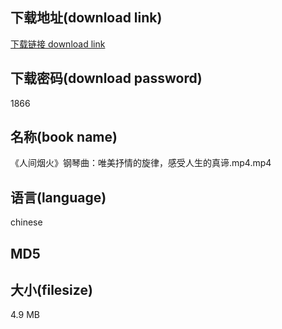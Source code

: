 ## 下载地址(download link)
[下载链接 download link](https://tutu365.netlify.app/?s=%E3%80%8A%E4%BA%BA%E9%97%B4%E7%83%9F%E7%81%AB%E3%80%8B%E9%92%A2%E7%90%B4%E6%9B%B2%EF%BC%9A%E5%94%AF%E7%BE%8E%E6%8A%92%E6%83%85%E7%9A%84%E6%97%8B%E5%BE%8B%EF%BC%8C%E6%84%9F%E5%8F%97%E4%BA%BA%E7%94%9F%E7%9A%84%E7%9C%9F%E8%B0%9B.mp4)

## 下载密码(download password)
1866

## 名称(book name)
《人间烟火》钢琴曲：唯美抒情的旋律，感受人生的真谛.mp4.mp4

## 语言(language)
chinese

## MD5


## 大小(filesize)
4.9 MB
